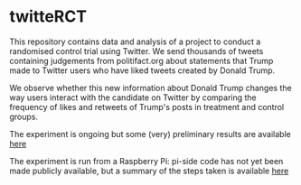 # twitteRCT

This repository contains data and analysis of a project to conduct a randomised control trial using Twitter. We send thousands of tweets containing judgements from politifact.org about statements that Trump made to Twitter users who have liked tweets created by Donald Trump.

We observe whether this new information about Donald Trump changes the way users interact with the candidate on Twitter by comparing the frequency of likes and retweets of Trump's posts in treatment and control groups.

The experiment is ongoing but some (very) preliminary results are available [here](https://github.com/mcallaghan/twitteRCT/blob/master/results/preliminary_results.pdf)

The experiment is run from a Raspberry Pi: pi-side code has not yet been made publicly available, but a summary of the steps taken is available [here](https://github.com/mcallaghan/twitteRCT/blob/master/log.md)

